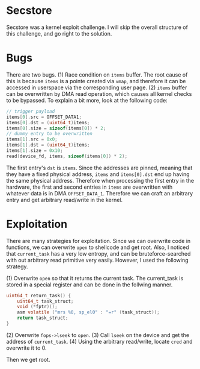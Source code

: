 # Secstore
Secstore was a kernel exploit challenge. I will skip the overall structure of this challenge, and go right to the solution.

# Bugs
There are two bugs.
(1) Race condition on `items` buffer. The root cause of this is because `items` is a pointe created via `vmap`, and therefore it can be accessed in userspace via the corresponding user page.
(2) `items` buffer can be overwritten by DMA read operation, which causes all kernel checks to be bypassed.
To explain a bit more, look at the following code:

```c
// trigger payload
items[0].src = OFFSET_DATA1;
items[0].dst = (uint64_t)items;
items[0].size = sizeof(items[0]) * 2;
// dummy entry to be overwritten
items[1].src = 0x0;
items[1].dst = (uint64_t)items;
items[1].size = 0x10;
read(device_fd, items, sizeof(items[0]) * 2);
```

The first entry's `dst` is `items`. Since the addresses are pinned, meaning that they have a fixed physical address, `items` and `items[0].dst` end up having the same physical address. Therefore when processing the first entry in the hardware, the first and second entries in `items` are overwritten with whatever data is in DMA `OFFSET_DATA_1`. Therefore we can craft an arbitrary entry and get arbitrary read/write in the kernel.

# Exploitation
There are many strategies for exploitation. Since we can overwrite code in functions, we can overwrite `open` to shellcode and get root. Also, I noticed that `current_task` has a very low entropy, and can be bruteforce-searched with out arbitrary read primitive very easily.  However, I used the following strategy.

(1) Overwrite `open` so that it returns the current task. The current_task is stored in a special register and can be done in the follwing manner. 
```c
uint64_t return_task() {
    uint64_t task_struct;
    void (*fptr)();
	asm volatile ("mrs %0, sp_el0" : "=r" (task_struct));
    return task_struct;
}
```
(2) Overwrite `fops->lseek` to `open`.
(3) Call `lseek` on the device and get the address of `current_task`.
(4) Using the arbitrary read/write, locate `cred` and overwrite it to 0.

Then we get root.
